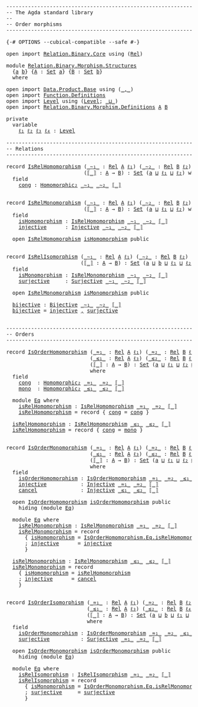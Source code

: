 <pre class="Agda"><a id="1" class="Comment">------------------------------------------------------------------------</a>
<a id="74" class="Comment">-- The Agda standard library</a>
<a id="103" class="Comment">--</a>
<a id="106" class="Comment">-- Order morphisms</a>
<a id="125" class="Comment">------------------------------------------------------------------------</a>

<a id="199" class="Symbol">{-#</a> <a id="203" class="Keyword">OPTIONS</a> <a id="211" class="Pragma">--cubical-compatible</a> <a id="232" class="Pragma">--safe</a> <a id="239" class="Symbol">#-}</a>

<a id="244" class="Keyword">open</a> <a id="249" class="Keyword">import</a> <a id="256" href="Relation.Binary.Core.html" class="Module">Relation.Binary.Core</a> <a id="277" class="Keyword">using</a> <a id="283" class="Symbol">(</a><a id="284" href="Relation.Binary.Core.html#896" class="Function">Rel</a><a id="287" class="Symbol">)</a>

<a id="290" class="Keyword">module</a> <a id="297" href="Relation.Binary.Morphism.Structures.html" class="Module">Relation.Binary.Morphism.Structures</a>
  <a id="335" class="Symbol">{</a><a id="336" href="Relation.Binary.Morphism.Structures.html#336" class="Bound">a</a> <a id="338" href="Relation.Binary.Morphism.Structures.html#338" class="Bound">b</a><a id="339" class="Symbol">}</a> <a id="341" class="Symbol">{</a><a id="342" href="Relation.Binary.Morphism.Structures.html#342" class="Bound">A</a> <a id="344" class="Symbol">:</a> <a id="346" href="Agda.Primitive.html#388" class="Primitive">Set</a> <a id="350" href="Relation.Binary.Morphism.Structures.html#336" class="Bound">a</a><a id="351" class="Symbol">}</a> <a id="353" class="Symbol">{</a><a id="354" href="Relation.Binary.Morphism.Structures.html#354" class="Bound">B</a> <a id="356" class="Symbol">:</a> <a id="358" href="Agda.Primitive.html#388" class="Primitive">Set</a> <a id="362" href="Relation.Binary.Morphism.Structures.html#338" class="Bound">b</a><a id="363" class="Symbol">}</a>
  <a id="367" class="Keyword">where</a>

<a id="374" class="Keyword">open</a> <a id="379" class="Keyword">import</a> <a id="386" href="Data.Product.Base.html" class="Module">Data.Product.Base</a> <a id="404" class="Keyword">using</a> <a id="410" class="Symbol">(</a><a id="411" href="Agda.Builtin.Sigma.html#235" class="InductiveConstructor Operator">_,_</a><a id="414" class="Symbol">)</a>
<a id="416" class="Keyword">open</a> <a id="421" class="Keyword">import</a> <a id="428" href="Function.Definitions.html" class="Module">Function.Definitions</a>
<a id="449" class="Keyword">open</a> <a id="454" class="Keyword">import</a> <a id="461" href="Level.html" class="Module">Level</a> <a id="467" class="Keyword">using</a> <a id="473" class="Symbol">(</a><a id="474" href="Agda.Primitive.html#742" class="Postulate">Level</a><a id="479" class="Symbol">;</a> <a id="481" href="Agda.Primitive.html#961" class="Primitive Operator">_⊔_</a><a id="484" class="Symbol">)</a>
<a id="486" class="Keyword">open</a> <a id="491" class="Keyword">import</a> <a id="498" href="Relation.Binary.Morphism.Definitions.html" class="Module">Relation.Binary.Morphism.Definitions</a> <a id="535" href="Relation.Binary.Morphism.Structures.html#342" class="Bound">A</a> <a id="537" href="Relation.Binary.Morphism.Structures.html#354" class="Bound">B</a>

<a id="540" class="Keyword">private</a>
  <a id="550" class="Keyword">variable</a>
    <a id="563" href="Relation.Binary.Morphism.Structures.html#563" class="Generalizable">ℓ₁</a> <a id="566" href="Relation.Binary.Morphism.Structures.html#566" class="Generalizable">ℓ₂</a> <a id="569" href="Relation.Binary.Morphism.Structures.html#569" class="Generalizable">ℓ₃</a> <a id="572" href="Relation.Binary.Morphism.Structures.html#572" class="Generalizable">ℓ₄</a> <a id="575" class="Symbol">:</a> <a id="577" href="Agda.Primitive.html#742" class="Postulate">Level</a>

<a id="584" class="Comment">------------------------------------------------------------------------</a>
<a id="657" class="Comment">-- Relations</a>
<a id="670" class="Comment">------------------------------------------------------------------------</a>

<a id="744" class="Keyword">record</a> <a id="IsRelHomomorphism"></a><a id="751" href="Relation.Binary.Morphism.Structures.html#751" class="Record">IsRelHomomorphism</a> <a id="769" class="Symbol">(</a><a id="770" href="Relation.Binary.Morphism.Structures.html#770" class="Bound Operator">_∼₁_</a> <a id="775" class="Symbol">:</a> <a id="777" href="Relation.Binary.Core.html#896" class="Function">Rel</a> <a id="781" href="Relation.Binary.Morphism.Structures.html#342" class="Bound">A</a> <a id="783" href="Relation.Binary.Morphism.Structures.html#563" class="Generalizable">ℓ₁</a><a id="785" class="Symbol">)</a> <a id="787" class="Symbol">(</a><a id="788" href="Relation.Binary.Morphism.Structures.html#788" class="Bound Operator">_∼₂_</a> <a id="793" class="Symbol">:</a> <a id="795" href="Relation.Binary.Core.html#896" class="Function">Rel</a> <a id="799" href="Relation.Binary.Morphism.Structures.html#354" class="Bound">B</a> <a id="801" href="Relation.Binary.Morphism.Structures.html#566" class="Generalizable">ℓ₂</a><a id="803" class="Symbol">)</a>
                         <a id="830" class="Symbol">(</a><a id="831" href="Relation.Binary.Morphism.Structures.html#831" class="Bound Operator">⟦_⟧</a> <a id="835" class="Symbol">:</a> <a id="837" href="Relation.Binary.Morphism.Structures.html#342" class="Bound">A</a> <a id="839" class="Symbol">→</a> <a id="841" href="Relation.Binary.Morphism.Structures.html#354" class="Bound">B</a><a id="842" class="Symbol">)</a> <a id="844" class="Symbol">:</a> <a id="846" href="Agda.Primitive.html#388" class="Primitive">Set</a> <a id="850" class="Symbol">(</a><a id="851" href="Relation.Binary.Morphism.Structures.html#336" class="Bound">a</a> <a id="853" href="Agda.Primitive.html#961" class="Primitive Operator">⊔</a> <a id="855" href="Relation.Binary.Morphism.Structures.html#783" class="Bound">ℓ₁</a> <a id="858" href="Agda.Primitive.html#961" class="Primitive Operator">⊔</a> <a id="860" href="Relation.Binary.Morphism.Structures.html#801" class="Bound">ℓ₂</a><a id="862" class="Symbol">)</a> <a id="864" class="Keyword">where</a>
  <a id="872" class="Keyword">field</a>
    <a id="IsRelHomomorphism.cong"></a><a id="882" href="Relation.Binary.Morphism.Structures.html#882" class="Field">cong</a> <a id="887" class="Symbol">:</a> <a id="889" href="Relation.Binary.Morphism.Definitions.html#815" class="Function">Homomorphic₂</a> <a id="902" href="Relation.Binary.Morphism.Structures.html#770" class="Bound Operator">_∼₁_</a> <a id="907" href="Relation.Binary.Morphism.Structures.html#788" class="Bound Operator">_∼₂_</a> <a id="912" href="Relation.Binary.Morphism.Structures.html#831" class="Bound Operator">⟦_⟧</a>


<a id="918" class="Keyword">record</a> <a id="IsRelMonomorphism"></a><a id="925" href="Relation.Binary.Morphism.Structures.html#925" class="Record">IsRelMonomorphism</a> <a id="943" class="Symbol">(</a><a id="944" href="Relation.Binary.Morphism.Structures.html#944" class="Bound Operator">_∼₁_</a> <a id="949" class="Symbol">:</a> <a id="951" href="Relation.Binary.Core.html#896" class="Function">Rel</a> <a id="955" href="Relation.Binary.Morphism.Structures.html#342" class="Bound">A</a> <a id="957" href="Relation.Binary.Morphism.Structures.html#563" class="Generalizable">ℓ₁</a><a id="959" class="Symbol">)</a> <a id="961" class="Symbol">(</a><a id="962" href="Relation.Binary.Morphism.Structures.html#962" class="Bound Operator">_∼₂_</a> <a id="967" class="Symbol">:</a> <a id="969" href="Relation.Binary.Core.html#896" class="Function">Rel</a> <a id="973" href="Relation.Binary.Morphism.Structures.html#354" class="Bound">B</a> <a id="975" href="Relation.Binary.Morphism.Structures.html#566" class="Generalizable">ℓ₂</a><a id="977" class="Symbol">)</a>
                         <a id="1004" class="Symbol">(</a><a id="1005" href="Relation.Binary.Morphism.Structures.html#1005" class="Bound Operator">⟦_⟧</a> <a id="1009" class="Symbol">:</a> <a id="1011" href="Relation.Binary.Morphism.Structures.html#342" class="Bound">A</a> <a id="1013" class="Symbol">→</a> <a id="1015" href="Relation.Binary.Morphism.Structures.html#354" class="Bound">B</a><a id="1016" class="Symbol">)</a> <a id="1018" class="Symbol">:</a> <a id="1020" href="Agda.Primitive.html#388" class="Primitive">Set</a> <a id="1024" class="Symbol">(</a><a id="1025" href="Relation.Binary.Morphism.Structures.html#336" class="Bound">a</a> <a id="1027" href="Agda.Primitive.html#961" class="Primitive Operator">⊔</a> <a id="1029" href="Relation.Binary.Morphism.Structures.html#957" class="Bound">ℓ₁</a> <a id="1032" href="Agda.Primitive.html#961" class="Primitive Operator">⊔</a> <a id="1034" href="Relation.Binary.Morphism.Structures.html#975" class="Bound">ℓ₂</a><a id="1036" class="Symbol">)</a> <a id="1038" class="Keyword">where</a>
  <a id="1046" class="Keyword">field</a>
    <a id="IsRelMonomorphism.isHomomorphism"></a><a id="1056" href="Relation.Binary.Morphism.Structures.html#1056" class="Field">isHomomorphism</a> <a id="1071" class="Symbol">:</a> <a id="1073" href="Relation.Binary.Morphism.Structures.html#751" class="Record">IsRelHomomorphism</a> <a id="1091" href="Relation.Binary.Morphism.Structures.html#944" class="Bound Operator">_∼₁_</a> <a id="1096" href="Relation.Binary.Morphism.Structures.html#962" class="Bound Operator">_∼₂_</a> <a id="1101" href="Relation.Binary.Morphism.Structures.html#1005" class="Bound Operator">⟦_⟧</a>
    <a id="IsRelMonomorphism.injective"></a><a id="1109" href="Relation.Binary.Morphism.Structures.html#1109" class="Field">injective</a>      <a id="1124" class="Symbol">:</a> <a id="1126" href="Function.Definitions.html#842" class="Function">Injective</a> <a id="1136" href="Relation.Binary.Morphism.Structures.html#944" class="Bound Operator">_∼₁_</a> <a id="1141" href="Relation.Binary.Morphism.Structures.html#962" class="Bound Operator">_∼₂_</a> <a id="1146" href="Relation.Binary.Morphism.Structures.html#1005" class="Bound Operator">⟦_⟧</a>

  <a id="1153" class="Keyword">open</a> <a id="1158" href="Relation.Binary.Morphism.Structures.html#751" class="Module">IsRelHomomorphism</a> <a id="1176" href="Relation.Binary.Morphism.Structures.html#1056" class="Field">isHomomorphism</a> <a id="1191" class="Keyword">public</a>


<a id="1200" class="Keyword">record</a> <a id="IsRelIsomorphism"></a><a id="1207" href="Relation.Binary.Morphism.Structures.html#1207" class="Record">IsRelIsomorphism</a> <a id="1224" class="Symbol">(</a><a id="1225" href="Relation.Binary.Morphism.Structures.html#1225" class="Bound Operator">_∼₁_</a> <a id="1230" class="Symbol">:</a> <a id="1232" href="Relation.Binary.Core.html#896" class="Function">Rel</a> <a id="1236" href="Relation.Binary.Morphism.Structures.html#342" class="Bound">A</a> <a id="1238" href="Relation.Binary.Morphism.Structures.html#563" class="Generalizable">ℓ₁</a><a id="1240" class="Symbol">)</a> <a id="1242" class="Symbol">(</a><a id="1243" href="Relation.Binary.Morphism.Structures.html#1243" class="Bound Operator">_∼₂_</a> <a id="1248" class="Symbol">:</a> <a id="1250" href="Relation.Binary.Core.html#896" class="Function">Rel</a> <a id="1254" href="Relation.Binary.Morphism.Structures.html#354" class="Bound">B</a> <a id="1256" href="Relation.Binary.Morphism.Structures.html#566" class="Generalizable">ℓ₂</a><a id="1258" class="Symbol">)</a>
                        <a id="1284" class="Symbol">(</a><a id="1285" href="Relation.Binary.Morphism.Structures.html#1285" class="Bound Operator">⟦_⟧</a> <a id="1289" class="Symbol">:</a> <a id="1291" href="Relation.Binary.Morphism.Structures.html#342" class="Bound">A</a> <a id="1293" class="Symbol">→</a> <a id="1295" href="Relation.Binary.Morphism.Structures.html#354" class="Bound">B</a><a id="1296" class="Symbol">)</a> <a id="1298" class="Symbol">:</a> <a id="1300" href="Agda.Primitive.html#388" class="Primitive">Set</a> <a id="1304" class="Symbol">(</a><a id="1305" href="Relation.Binary.Morphism.Structures.html#336" class="Bound">a</a> <a id="1307" href="Agda.Primitive.html#961" class="Primitive Operator">⊔</a> <a id="1309" href="Relation.Binary.Morphism.Structures.html#338" class="Bound">b</a> <a id="1311" href="Agda.Primitive.html#961" class="Primitive Operator">⊔</a> <a id="1313" href="Relation.Binary.Morphism.Structures.html#1238" class="Bound">ℓ₁</a> <a id="1316" href="Agda.Primitive.html#961" class="Primitive Operator">⊔</a> <a id="1318" href="Relation.Binary.Morphism.Structures.html#1256" class="Bound">ℓ₂</a><a id="1320" class="Symbol">)</a> <a id="1322" class="Keyword">where</a>
  <a id="1330" class="Keyword">field</a>
    <a id="IsRelIsomorphism.isMonomorphism"></a><a id="1340" href="Relation.Binary.Morphism.Structures.html#1340" class="Field">isMonomorphism</a> <a id="1355" class="Symbol">:</a> <a id="1357" href="Relation.Binary.Morphism.Structures.html#925" class="Record">IsRelMonomorphism</a> <a id="1375" href="Relation.Binary.Morphism.Structures.html#1225" class="Bound Operator">_∼₁_</a> <a id="1380" href="Relation.Binary.Morphism.Structures.html#1243" class="Bound Operator">_∼₂_</a> <a id="1385" href="Relation.Binary.Morphism.Structures.html#1285" class="Bound Operator">⟦_⟧</a>
    <a id="IsRelIsomorphism.surjective"></a><a id="1393" href="Relation.Binary.Morphism.Structures.html#1393" class="Field">surjective</a>     <a id="1408" class="Symbol">:</a> <a id="1410" href="Function.Definitions.html#919" class="Function">Surjective</a> <a id="1421" href="Relation.Binary.Morphism.Structures.html#1225" class="Bound Operator">_∼₁_</a> <a id="1426" href="Relation.Binary.Morphism.Structures.html#1243" class="Bound Operator">_∼₂_</a> <a id="1431" href="Relation.Binary.Morphism.Structures.html#1285" class="Bound Operator">⟦_⟧</a>

  <a id="1438" class="Keyword">open</a> <a id="1443" href="Relation.Binary.Morphism.Structures.html#925" class="Module">IsRelMonomorphism</a> <a id="1461" href="Relation.Binary.Morphism.Structures.html#1340" class="Field">isMonomorphism</a> <a id="1476" class="Keyword">public</a>

  <a id="IsRelIsomorphism.bijective"></a><a id="1486" href="Relation.Binary.Morphism.Structures.html#1486" class="Function">bijective</a> <a id="1496" class="Symbol">:</a> <a id="1498" href="Function.Definitions.html#1008" class="Function">Bijective</a> <a id="1508" href="Relation.Binary.Morphism.Structures.html#1225" class="Bound Operator">_∼₁_</a> <a id="1513" href="Relation.Binary.Morphism.Structures.html#1243" class="Bound Operator">_∼₂_</a> <a id="1518" href="Relation.Binary.Morphism.Structures.html#1285" class="Bound Operator">⟦_⟧</a>
  <a id="1524" href="Relation.Binary.Morphism.Structures.html#1486" class="Function">bijective</a> <a id="1534" class="Symbol">=</a> <a id="1536" href="Relation.Binary.Morphism.Structures.html#1109" class="Function">injective</a> <a id="1546" href="Agda.Builtin.Sigma.html#235" class="InductiveConstructor Operator">,</a> <a id="1548" href="Relation.Binary.Morphism.Structures.html#1393" class="Field">surjective</a>


<a id="1561" class="Comment">------------------------------------------------------------------------</a>
<a id="1634" class="Comment">-- Orders</a>
<a id="1644" class="Comment">------------------------------------------------------------------------</a>

<a id="1718" class="Keyword">record</a> <a id="IsOrderHomomorphism"></a><a id="1725" href="Relation.Binary.Morphism.Structures.html#1725" class="Record">IsOrderHomomorphism</a> <a id="1745" class="Symbol">(</a><a id="1746" href="Relation.Binary.Morphism.Structures.html#1746" class="Bound Operator">_≈₁_</a> <a id="1751" class="Symbol">:</a> <a id="1753" href="Relation.Binary.Core.html#896" class="Function">Rel</a> <a id="1757" href="Relation.Binary.Morphism.Structures.html#342" class="Bound">A</a> <a id="1759" href="Relation.Binary.Morphism.Structures.html#563" class="Generalizable">ℓ₁</a><a id="1761" class="Symbol">)</a> <a id="1763" class="Symbol">(</a><a id="1764" href="Relation.Binary.Morphism.Structures.html#1764" class="Bound Operator">_≈₂_</a> <a id="1769" class="Symbol">:</a> <a id="1771" href="Relation.Binary.Core.html#896" class="Function">Rel</a> <a id="1775" href="Relation.Binary.Morphism.Structures.html#354" class="Bound">B</a> <a id="1777" href="Relation.Binary.Morphism.Structures.html#566" class="Generalizable">ℓ₂</a><a id="1779" class="Symbol">)</a>
                           <a id="1808" class="Symbol">(</a><a id="1809" href="Relation.Binary.Morphism.Structures.html#1809" class="Bound Operator">_≲₁_</a> <a id="1814" class="Symbol">:</a> <a id="1816" href="Relation.Binary.Core.html#896" class="Function">Rel</a> <a id="1820" href="Relation.Binary.Morphism.Structures.html#342" class="Bound">A</a> <a id="1822" href="Relation.Binary.Morphism.Structures.html#569" class="Generalizable">ℓ₃</a><a id="1824" class="Symbol">)</a> <a id="1826" class="Symbol">(</a><a id="1827" href="Relation.Binary.Morphism.Structures.html#1827" class="Bound Operator">_≲₂_</a> <a id="1832" class="Symbol">:</a> <a id="1834" href="Relation.Binary.Core.html#896" class="Function">Rel</a> <a id="1838" href="Relation.Binary.Morphism.Structures.html#354" class="Bound">B</a> <a id="1840" href="Relation.Binary.Morphism.Structures.html#572" class="Generalizable">ℓ₄</a><a id="1842" class="Symbol">)</a>
                           <a id="1871" class="Symbol">(</a><a id="1872" href="Relation.Binary.Morphism.Structures.html#1872" class="Bound Operator">⟦_⟧</a> <a id="1876" class="Symbol">:</a> <a id="1878" href="Relation.Binary.Morphism.Structures.html#342" class="Bound">A</a> <a id="1880" class="Symbol">→</a> <a id="1882" href="Relation.Binary.Morphism.Structures.html#354" class="Bound">B</a><a id="1883" class="Symbol">)</a> <a id="1885" class="Symbol">:</a> <a id="1887" href="Agda.Primitive.html#388" class="Primitive">Set</a> <a id="1891" class="Symbol">(</a><a id="1892" href="Relation.Binary.Morphism.Structures.html#336" class="Bound">a</a> <a id="1894" href="Agda.Primitive.html#961" class="Primitive Operator">⊔</a> <a id="1896" href="Relation.Binary.Morphism.Structures.html#1759" class="Bound">ℓ₁</a> <a id="1899" href="Agda.Primitive.html#961" class="Primitive Operator">⊔</a> <a id="1901" href="Relation.Binary.Morphism.Structures.html#1777" class="Bound">ℓ₂</a> <a id="1904" href="Agda.Primitive.html#961" class="Primitive Operator">⊔</a> <a id="1906" href="Relation.Binary.Morphism.Structures.html#1822" class="Bound">ℓ₃</a> <a id="1909" href="Agda.Primitive.html#961" class="Primitive Operator">⊔</a> <a id="1911" href="Relation.Binary.Morphism.Structures.html#1840" class="Bound">ℓ₄</a><a id="1913" class="Symbol">)</a>
                           <a id="1942" class="Keyword">where</a>
  <a id="1950" class="Keyword">field</a>
    <a id="IsOrderHomomorphism.cong"></a><a id="1960" href="Relation.Binary.Morphism.Structures.html#1960" class="Field">cong</a>  <a id="1966" class="Symbol">:</a> <a id="1968" href="Relation.Binary.Morphism.Definitions.html#815" class="Function">Homomorphic₂</a> <a id="1981" href="Relation.Binary.Morphism.Structures.html#1746" class="Bound Operator">_≈₁_</a> <a id="1986" href="Relation.Binary.Morphism.Structures.html#1764" class="Bound Operator">_≈₂_</a> <a id="1991" href="Relation.Binary.Morphism.Structures.html#1872" class="Bound Operator">⟦_⟧</a>
    <a id="IsOrderHomomorphism.mono"></a><a id="1999" href="Relation.Binary.Morphism.Structures.html#1999" class="Field">mono</a>  <a id="2005" class="Symbol">:</a> <a id="2007" href="Relation.Binary.Morphism.Definitions.html#815" class="Function">Homomorphic₂</a> <a id="2020" href="Relation.Binary.Morphism.Structures.html#1809" class="Bound Operator">_≲₁_</a> <a id="2025" href="Relation.Binary.Morphism.Structures.html#1827" class="Bound Operator">_≲₂_</a> <a id="2030" href="Relation.Binary.Morphism.Structures.html#1872" class="Bound Operator">⟦_⟧</a>

  <a id="2037" class="Keyword">module</a> <a id="IsOrderHomomorphism.Eq"></a><a id="2044" href="Relation.Binary.Morphism.Structures.html#2044" class="Module">Eq</a> <a id="2047" class="Keyword">where</a>
    <a id="IsOrderHomomorphism.Eq.isRelHomomorphism"></a><a id="2057" href="Relation.Binary.Morphism.Structures.html#2057" class="Function">isRelHomomorphism</a> <a id="2075" class="Symbol">:</a> <a id="2077" href="Relation.Binary.Morphism.Structures.html#751" class="Record">IsRelHomomorphism</a> <a id="2095" href="Relation.Binary.Morphism.Structures.html#1746" class="Bound Operator">_≈₁_</a> <a id="2100" href="Relation.Binary.Morphism.Structures.html#1764" class="Bound Operator">_≈₂_</a> <a id="2105" href="Relation.Binary.Morphism.Structures.html#1872" class="Bound Operator">⟦_⟧</a>
    <a id="2113" href="Relation.Binary.Morphism.Structures.html#2057" class="Function">isRelHomomorphism</a> <a id="2131" class="Symbol">=</a> <a id="2133" class="Keyword">record</a> <a id="2140" class="Symbol">{</a> <a id="2142" href="Relation.Binary.Morphism.Structures.html#882" class="Field">cong</a> <a id="2147" class="Symbol">=</a> <a id="2149" href="Relation.Binary.Morphism.Structures.html#1960" class="Field">cong</a> <a id="2154" class="Symbol">}</a>

  <a id="IsOrderHomomorphism.isRelHomomorphism"></a><a id="2159" href="Relation.Binary.Morphism.Structures.html#2159" class="Function">isRelHomomorphism</a> <a id="2177" class="Symbol">:</a> <a id="2179" href="Relation.Binary.Morphism.Structures.html#751" class="Record">IsRelHomomorphism</a> <a id="2197" href="Relation.Binary.Morphism.Structures.html#1809" class="Bound Operator">_≲₁_</a> <a id="2202" href="Relation.Binary.Morphism.Structures.html#1827" class="Bound Operator">_≲₂_</a> <a id="2207" href="Relation.Binary.Morphism.Structures.html#1872" class="Bound Operator">⟦_⟧</a>
  <a id="2213" href="Relation.Binary.Morphism.Structures.html#2159" class="Function">isRelHomomorphism</a> <a id="2231" class="Symbol">=</a> <a id="2233" class="Keyword">record</a> <a id="2240" class="Symbol">{</a> <a id="2242" href="Relation.Binary.Morphism.Structures.html#882" class="Field">cong</a> <a id="2247" class="Symbol">=</a> <a id="2249" href="Relation.Binary.Morphism.Structures.html#1999" class="Field">mono</a> <a id="2254" class="Symbol">}</a>


<a id="2258" class="Keyword">record</a> <a id="IsOrderMonomorphism"></a><a id="2265" href="Relation.Binary.Morphism.Structures.html#2265" class="Record">IsOrderMonomorphism</a> <a id="2285" class="Symbol">(</a><a id="2286" href="Relation.Binary.Morphism.Structures.html#2286" class="Bound Operator">_≈₁_</a> <a id="2291" class="Symbol">:</a> <a id="2293" href="Relation.Binary.Core.html#896" class="Function">Rel</a> <a id="2297" href="Relation.Binary.Morphism.Structures.html#342" class="Bound">A</a> <a id="2299" href="Relation.Binary.Morphism.Structures.html#563" class="Generalizable">ℓ₁</a><a id="2301" class="Symbol">)</a> <a id="2303" class="Symbol">(</a><a id="2304" href="Relation.Binary.Morphism.Structures.html#2304" class="Bound Operator">_≈₂_</a> <a id="2309" class="Symbol">:</a> <a id="2311" href="Relation.Binary.Core.html#896" class="Function">Rel</a> <a id="2315" href="Relation.Binary.Morphism.Structures.html#354" class="Bound">B</a> <a id="2317" href="Relation.Binary.Morphism.Structures.html#566" class="Generalizable">ℓ₂</a><a id="2319" class="Symbol">)</a>
                           <a id="2348" class="Symbol">(</a><a id="2349" href="Relation.Binary.Morphism.Structures.html#2349" class="Bound Operator">_≲₁_</a> <a id="2354" class="Symbol">:</a> <a id="2356" href="Relation.Binary.Core.html#896" class="Function">Rel</a> <a id="2360" href="Relation.Binary.Morphism.Structures.html#342" class="Bound">A</a> <a id="2362" href="Relation.Binary.Morphism.Structures.html#569" class="Generalizable">ℓ₃</a><a id="2364" class="Symbol">)</a> <a id="2366" class="Symbol">(</a><a id="2367" href="Relation.Binary.Morphism.Structures.html#2367" class="Bound Operator">_≲₂_</a> <a id="2372" class="Symbol">:</a> <a id="2374" href="Relation.Binary.Core.html#896" class="Function">Rel</a> <a id="2378" href="Relation.Binary.Morphism.Structures.html#354" class="Bound">B</a> <a id="2380" href="Relation.Binary.Morphism.Structures.html#572" class="Generalizable">ℓ₄</a><a id="2382" class="Symbol">)</a>
                           <a id="2411" class="Symbol">(</a><a id="2412" href="Relation.Binary.Morphism.Structures.html#2412" class="Bound Operator">⟦_⟧</a> <a id="2416" class="Symbol">:</a> <a id="2418" href="Relation.Binary.Morphism.Structures.html#342" class="Bound">A</a> <a id="2420" class="Symbol">→</a> <a id="2422" href="Relation.Binary.Morphism.Structures.html#354" class="Bound">B</a><a id="2423" class="Symbol">)</a> <a id="2425" class="Symbol">:</a> <a id="2427" href="Agda.Primitive.html#388" class="Primitive">Set</a> <a id="2431" class="Symbol">(</a><a id="2432" href="Relation.Binary.Morphism.Structures.html#336" class="Bound">a</a> <a id="2434" href="Agda.Primitive.html#961" class="Primitive Operator">⊔</a> <a id="2436" href="Relation.Binary.Morphism.Structures.html#2299" class="Bound">ℓ₁</a> <a id="2439" href="Agda.Primitive.html#961" class="Primitive Operator">⊔</a> <a id="2441" href="Relation.Binary.Morphism.Structures.html#2317" class="Bound">ℓ₂</a> <a id="2444" href="Agda.Primitive.html#961" class="Primitive Operator">⊔</a> <a id="2446" href="Relation.Binary.Morphism.Structures.html#2362" class="Bound">ℓ₃</a> <a id="2449" href="Agda.Primitive.html#961" class="Primitive Operator">⊔</a> <a id="2451" href="Relation.Binary.Morphism.Structures.html#2380" class="Bound">ℓ₄</a><a id="2453" class="Symbol">)</a>
                           <a id="2482" class="Keyword">where</a>
  <a id="2490" class="Keyword">field</a>
    <a id="IsOrderMonomorphism.isOrderHomomorphism"></a><a id="2500" href="Relation.Binary.Morphism.Structures.html#2500" class="Field">isOrderHomomorphism</a> <a id="2520" class="Symbol">:</a> <a id="2522" href="Relation.Binary.Morphism.Structures.html#1725" class="Record">IsOrderHomomorphism</a> <a id="2542" href="Relation.Binary.Morphism.Structures.html#2286" class="Bound Operator">_≈₁_</a> <a id="2547" href="Relation.Binary.Morphism.Structures.html#2304" class="Bound Operator">_≈₂_</a> <a id="2552" href="Relation.Binary.Morphism.Structures.html#2349" class="Bound Operator">_≲₁_</a> <a id="2557" href="Relation.Binary.Morphism.Structures.html#2367" class="Bound Operator">_≲₂_</a> <a id="2562" href="Relation.Binary.Morphism.Structures.html#2412" class="Bound Operator">⟦_⟧</a>
    <a id="IsOrderMonomorphism.injective"></a><a id="2570" href="Relation.Binary.Morphism.Structures.html#2570" class="Field">injective</a>           <a id="2590" class="Symbol">:</a> <a id="2592" href="Function.Definitions.html#842" class="Function">Injective</a> <a id="2602" href="Relation.Binary.Morphism.Structures.html#2286" class="Bound Operator">_≈₁_</a> <a id="2607" href="Relation.Binary.Morphism.Structures.html#2304" class="Bound Operator">_≈₂_</a> <a id="2612" href="Relation.Binary.Morphism.Structures.html#2412" class="Bound Operator">⟦_⟧</a>
    <a id="IsOrderMonomorphism.cancel"></a><a id="2620" href="Relation.Binary.Morphism.Structures.html#2620" class="Field">cancel</a>              <a id="2640" class="Symbol">:</a> <a id="2642" href="Function.Definitions.html#842" class="Function">Injective</a> <a id="2652" href="Relation.Binary.Morphism.Structures.html#2349" class="Bound Operator">_≲₁_</a> <a id="2657" href="Relation.Binary.Morphism.Structures.html#2367" class="Bound Operator">_≲₂_</a> <a id="2662" href="Relation.Binary.Morphism.Structures.html#2412" class="Bound Operator">⟦_⟧</a>

  <a id="2669" class="Keyword">open</a> <a id="2674" href="Relation.Binary.Morphism.Structures.html#1725" class="Module">IsOrderHomomorphism</a> <a id="2694" href="Relation.Binary.Morphism.Structures.html#2500" class="Field">isOrderHomomorphism</a> <a id="2714" class="Keyword">public</a>
    <a id="2725" class="Keyword">hiding</a> <a id="2732" class="Symbol">(</a><a id="2733" class="Keyword">module</a> <a id="2740" href="Relation.Binary.Morphism.Structures.html#2044" class="Module">Eq</a><a id="2742" class="Symbol">)</a>

  <a id="2747" class="Keyword">module</a> <a id="IsOrderMonomorphism.Eq"></a><a id="2754" href="Relation.Binary.Morphism.Structures.html#2754" class="Module">Eq</a> <a id="2757" class="Keyword">where</a>
    <a id="IsOrderMonomorphism.Eq.isRelMonomorphism"></a><a id="2767" href="Relation.Binary.Morphism.Structures.html#2767" class="Function">isRelMonomorphism</a> <a id="2785" class="Symbol">:</a> <a id="2787" href="Relation.Binary.Morphism.Structures.html#925" class="Record">IsRelMonomorphism</a> <a id="2805" href="Relation.Binary.Morphism.Structures.html#2286" class="Bound Operator">_≈₁_</a> <a id="2810" href="Relation.Binary.Morphism.Structures.html#2304" class="Bound Operator">_≈₂_</a> <a id="2815" href="Relation.Binary.Morphism.Structures.html#2412" class="Bound Operator">⟦_⟧</a>
    <a id="2823" href="Relation.Binary.Morphism.Structures.html#2767" class="Function">isRelMonomorphism</a> <a id="2841" class="Symbol">=</a> <a id="2843" class="Keyword">record</a>
      <a id="2856" class="Symbol">{</a> <a id="2858" href="Relation.Binary.Morphism.Structures.html#1056" class="Field">isHomomorphism</a> <a id="2873" class="Symbol">=</a> <a id="2875" href="Relation.Binary.Morphism.Structures.html#2057" class="Function">IsOrderHomomorphism.Eq.isRelHomomorphism</a> <a id="2916" href="Relation.Binary.Morphism.Structures.html#2500" class="Field">isOrderHomomorphism</a>
      <a id="2942" class="Symbol">;</a> <a id="2944" href="Relation.Binary.Morphism.Structures.html#1109" class="Field">injective</a>      <a id="2959" class="Symbol">=</a> <a id="2961" href="Relation.Binary.Morphism.Structures.html#2570" class="Field">injective</a>
      <a id="2977" class="Symbol">}</a>

  <a id="IsOrderMonomorphism.isRelMonomorphism"></a><a id="2982" href="Relation.Binary.Morphism.Structures.html#2982" class="Function">isRelMonomorphism</a> <a id="3000" class="Symbol">:</a> <a id="3002" href="Relation.Binary.Morphism.Structures.html#925" class="Record">IsRelMonomorphism</a> <a id="3020" href="Relation.Binary.Morphism.Structures.html#2349" class="Bound Operator">_≲₁_</a> <a id="3025" href="Relation.Binary.Morphism.Structures.html#2367" class="Bound Operator">_≲₂_</a> <a id="3030" href="Relation.Binary.Morphism.Structures.html#2412" class="Bound Operator">⟦_⟧</a>
  <a id="3036" href="Relation.Binary.Morphism.Structures.html#2982" class="Function">isRelMonomorphism</a> <a id="3054" class="Symbol">=</a> <a id="3056" class="Keyword">record</a>
    <a id="3067" class="Symbol">{</a> <a id="3069" href="Relation.Binary.Morphism.Structures.html#1056" class="Field">isHomomorphism</a> <a id="3084" class="Symbol">=</a> <a id="3086" href="Relation.Binary.Morphism.Structures.html#2159" class="Function">isRelHomomorphism</a>
    <a id="3108" class="Symbol">;</a> <a id="3110" href="Relation.Binary.Morphism.Structures.html#1109" class="Field">injective</a>      <a id="3125" class="Symbol">=</a> <a id="3127" href="Relation.Binary.Morphism.Structures.html#2620" class="Field">cancel</a>
    <a id="3138" class="Symbol">}</a>


<a id="3142" class="Keyword">record</a> <a id="IsOrderIsomorphism"></a><a id="3149" href="Relation.Binary.Morphism.Structures.html#3149" class="Record">IsOrderIsomorphism</a> <a id="3168" class="Symbol">(</a><a id="3169" href="Relation.Binary.Morphism.Structures.html#3169" class="Bound Operator">_≈₁_</a> <a id="3174" class="Symbol">:</a> <a id="3176" href="Relation.Binary.Core.html#896" class="Function">Rel</a> <a id="3180" href="Relation.Binary.Morphism.Structures.html#342" class="Bound">A</a> <a id="3182" href="Relation.Binary.Morphism.Structures.html#563" class="Generalizable">ℓ₁</a><a id="3184" class="Symbol">)</a> <a id="3186" class="Symbol">(</a><a id="3187" href="Relation.Binary.Morphism.Structures.html#3187" class="Bound Operator">_≈₂_</a> <a id="3192" class="Symbol">:</a> <a id="3194" href="Relation.Binary.Core.html#896" class="Function">Rel</a> <a id="3198" href="Relation.Binary.Morphism.Structures.html#354" class="Bound">B</a> <a id="3200" href="Relation.Binary.Morphism.Structures.html#566" class="Generalizable">ℓ₂</a><a id="3202" class="Symbol">)</a>
                          <a id="3230" class="Symbol">(</a><a id="3231" href="Relation.Binary.Morphism.Structures.html#3231" class="Bound Operator">_≲₁_</a> <a id="3236" class="Symbol">:</a> <a id="3238" href="Relation.Binary.Core.html#896" class="Function">Rel</a> <a id="3242" href="Relation.Binary.Morphism.Structures.html#342" class="Bound">A</a> <a id="3244" href="Relation.Binary.Morphism.Structures.html#569" class="Generalizable">ℓ₃</a><a id="3246" class="Symbol">)</a> <a id="3248" class="Symbol">(</a><a id="3249" href="Relation.Binary.Morphism.Structures.html#3249" class="Bound Operator">_≲₂_</a> <a id="3254" class="Symbol">:</a> <a id="3256" href="Relation.Binary.Core.html#896" class="Function">Rel</a> <a id="3260" href="Relation.Binary.Morphism.Structures.html#354" class="Bound">B</a> <a id="3262" href="Relation.Binary.Morphism.Structures.html#572" class="Generalizable">ℓ₄</a><a id="3264" class="Symbol">)</a>
                          <a id="3292" class="Symbol">(</a><a id="3293" href="Relation.Binary.Morphism.Structures.html#3293" class="Bound Operator">⟦_⟧</a> <a id="3297" class="Symbol">:</a> <a id="3299" href="Relation.Binary.Morphism.Structures.html#342" class="Bound">A</a> <a id="3301" class="Symbol">→</a> <a id="3303" href="Relation.Binary.Morphism.Structures.html#354" class="Bound">B</a><a id="3304" class="Symbol">)</a> <a id="3306" class="Symbol">:</a> <a id="3308" href="Agda.Primitive.html#388" class="Primitive">Set</a> <a id="3312" class="Symbol">(</a><a id="3313" href="Relation.Binary.Morphism.Structures.html#336" class="Bound">a</a> <a id="3315" href="Agda.Primitive.html#961" class="Primitive Operator">⊔</a> <a id="3317" href="Relation.Binary.Morphism.Structures.html#338" class="Bound">b</a> <a id="3319" href="Agda.Primitive.html#961" class="Primitive Operator">⊔</a> <a id="3321" href="Relation.Binary.Morphism.Structures.html#3182" class="Bound">ℓ₁</a> <a id="3324" href="Agda.Primitive.html#961" class="Primitive Operator">⊔</a> <a id="3326" href="Relation.Binary.Morphism.Structures.html#3200" class="Bound">ℓ₂</a> <a id="3329" href="Agda.Primitive.html#961" class="Primitive Operator">⊔</a> <a id="3331" href="Relation.Binary.Morphism.Structures.html#3244" class="Bound">ℓ₃</a> <a id="3334" href="Agda.Primitive.html#961" class="Primitive Operator">⊔</a> <a id="3336" href="Relation.Binary.Morphism.Structures.html#3262" class="Bound">ℓ₄</a><a id="3338" class="Symbol">)</a>
                          <a id="3366" class="Keyword">where</a>
  <a id="3374" class="Keyword">field</a>
    <a id="IsOrderIsomorphism.isOrderMonomorphism"></a><a id="3384" href="Relation.Binary.Morphism.Structures.html#3384" class="Field">isOrderMonomorphism</a> <a id="3404" class="Symbol">:</a> <a id="3406" href="Relation.Binary.Morphism.Structures.html#2265" class="Record">IsOrderMonomorphism</a> <a id="3426" href="Relation.Binary.Morphism.Structures.html#3169" class="Bound Operator">_≈₁_</a> <a id="3431" href="Relation.Binary.Morphism.Structures.html#3187" class="Bound Operator">_≈₂_</a> <a id="3436" href="Relation.Binary.Morphism.Structures.html#3231" class="Bound Operator">_≲₁_</a> <a id="3441" href="Relation.Binary.Morphism.Structures.html#3249" class="Bound Operator">_≲₂_</a> <a id="3446" href="Relation.Binary.Morphism.Structures.html#3293" class="Bound Operator">⟦_⟧</a>
    <a id="IsOrderIsomorphism.surjective"></a><a id="3454" href="Relation.Binary.Morphism.Structures.html#3454" class="Field">surjective</a>          <a id="3474" class="Symbol">:</a> <a id="3476" href="Function.Definitions.html#919" class="Function">Surjective</a> <a id="3487" href="Relation.Binary.Morphism.Structures.html#3169" class="Bound Operator">_≈₁_</a> <a id="3492" href="Relation.Binary.Morphism.Structures.html#3187" class="Bound Operator">_≈₂_</a> <a id="3497" href="Relation.Binary.Morphism.Structures.html#3293" class="Bound Operator">⟦_⟧</a>

  <a id="3504" class="Keyword">open</a> <a id="3509" href="Relation.Binary.Morphism.Structures.html#2265" class="Module">IsOrderMonomorphism</a> <a id="3529" href="Relation.Binary.Morphism.Structures.html#3384" class="Field">isOrderMonomorphism</a> <a id="3549" class="Keyword">public</a>
    <a id="3560" class="Keyword">hiding</a> <a id="3567" class="Symbol">(</a><a id="3568" class="Keyword">module</a> <a id="3575" href="Relation.Binary.Morphism.Structures.html#2754" class="Module">Eq</a><a id="3577" class="Symbol">)</a>

  <a id="3582" class="Keyword">module</a> <a id="IsOrderIsomorphism.Eq"></a><a id="3589" href="Relation.Binary.Morphism.Structures.html#3589" class="Module">Eq</a> <a id="3592" class="Keyword">where</a>
    <a id="IsOrderIsomorphism.Eq.isRelIsomorphism"></a><a id="3602" href="Relation.Binary.Morphism.Structures.html#3602" class="Function">isRelIsomorphism</a> <a id="3619" class="Symbol">:</a> <a id="3621" href="Relation.Binary.Morphism.Structures.html#1207" class="Record">IsRelIsomorphism</a> <a id="3638" href="Relation.Binary.Morphism.Structures.html#3169" class="Bound Operator">_≈₁_</a> <a id="3643" href="Relation.Binary.Morphism.Structures.html#3187" class="Bound Operator">_≈₂_</a> <a id="3648" href="Relation.Binary.Morphism.Structures.html#3293" class="Bound Operator">⟦_⟧</a>
    <a id="3656" href="Relation.Binary.Morphism.Structures.html#3602" class="Function">isRelIsomorphism</a> <a id="3673" class="Symbol">=</a> <a id="3675" class="Keyword">record</a>
      <a id="3688" class="Symbol">{</a> <a id="3690" href="Relation.Binary.Morphism.Structures.html#1340" class="Field">isMonomorphism</a> <a id="3705" class="Symbol">=</a> <a id="3707" href="Relation.Binary.Morphism.Structures.html#2767" class="Function">IsOrderMonomorphism.Eq.isRelMonomorphism</a> <a id="3748" href="Relation.Binary.Morphism.Structures.html#3384" class="Field">isOrderMonomorphism</a>
      <a id="3774" class="Symbol">;</a> <a id="3776" href="Relation.Binary.Morphism.Structures.html#1393" class="Field">surjective</a>     <a id="3791" class="Symbol">=</a> <a id="3793" href="Relation.Binary.Morphism.Structures.html#3454" class="Field">surjective</a>
      <a id="3810" class="Symbol">}</a>
</pre>